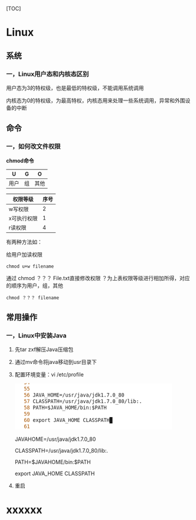[TOC]

# Linux

## 系统

### 一，Linux用户态和内核态区别

用户态为3的特权级，也是最低的特权级，不能调用系统调用

内核态为0的特权级，为最高特权，内核态用来处理一些系统调用，异常和外围设备的中断

## 命令

### 一，如何改文件权限

**chmod命令**

| U    | G    | O    |
| ---- | ---- | ---- |
| 用户 | 组   | 其他 |

| 权限等级    | 序号 |
| ----------- | ---- |
| w写权限     | 2    |
| x可执行权限 | 1    |
| r读权限     | 4    |

有两种方法如：

给用户加读权限

```shell
chmod u+w filename
```

通过 chmod   ？？？ File.txt直接修改权限   ？为上表权限等级进行相加所得，对应的顺序为用户，组，其他

```shell
chmod ？？？ filename
```



## 常用操作

### 一，Linux中安装Java

1. 先tar zxf解压Java压缩包

2. 通过mv命令将java移动到usr目录下

3. 配置环境变量：vi  /etc/profile

   ![计算机生成了可选文字: 55JAVAHOME=/usr/java/jdk1.7.0_80 57CLASSPATH=/usr/java/jdk1.7.080/lib. 58PATH=$JAVAHOME/bin：SPATH 5@exportJAVAHOMECLASSPAT](assets/clip_image001.png)

   JAVAHOME=/usr/java/jdk1.7.0_80 

   CLASSPATH=/usr/java/jdk1.7.0_80/lib:. 

   PATH=$JAVAHOME/bin:\$PATH 

   export JAVA_HOME CLASSPATH

4. 重启







# xxxxxx



